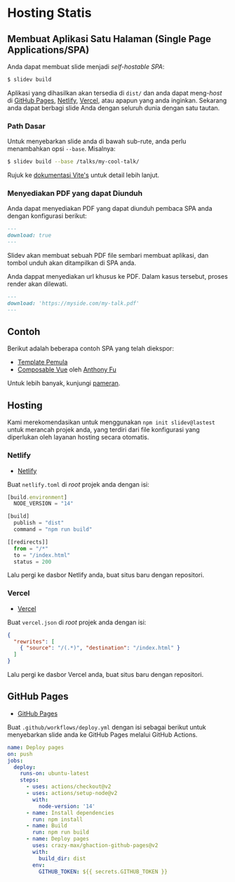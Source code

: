 # Hosting Statis

## Membuat Aplikasi Satu Halaman (Single Page Applications/SPA)

Anda dapat membuat slide menjadi *self-hostable SPA*:

```bash
$ slidev build
```

Aplikasi yang dihasilkan akan tersedia di `dist/` dan anda dapat meng-*host* di [GitHub Pages](https://pages.github.com/), [Netlify](https://netlify.app/), [Vercel](https://vercel.com/), atau apapun yang anda inginkan. Sekarang anda dapat berbagi slide Anda dengan seluruh dunia dengan satu tautan.

### Path Dasar

Untuk menyebarkan slide anda di bawah sub-rute, anda perlu menambahkan opsi `--base`. Misalnya:

```bash
$ slidev build --base /talks/my-cool-talk/
```

Rujuk ke [dokumentasi Vite's](https://vitejs.dev/guide/build.html#public-base-path) untuk detail lebih lanjut.

### Menyediakan PDF yang dapat Diunduh

Anda dapat menyediakan PDF yang dapat diunduh pembaca SPA anda dengan konfigurasi berikut:

```md
---
download: true
---
```

Slidev akan membuat sebuah PDF file sembari membuat aplikasi, dan tombol unduh akan ditampilkan di SPA anda.

Anda dappat menyediakan url khusus ke PDF. Dalam kasus tersebut, proses render akan dilewati.

```md
---
download: 'https://myside.com/my-talk.pdf'
---
```

## Contoh

Berikut adalah beberapa contoh SPA yang telah diekspor:

- [Template Pemula](https://sli.dev/demo/starter)
- [Composable Vue](https://talks.antfu.me/2021/composable-vue) oleh [Anthony Fu](https://github.com/antfu)

Untuk lebih banyak, kunjungi [pameran](/showcases).

## Hosting

Kami merekomendasikan untuk menggunakan `npm init slidev@lastest` untuk merancah projek anda, yang terdiri dari file konfigurasi yang diperlukan oleh layanan hosting secara otomatis.

### Netlify

- [Netlify](https://netlify.com/)

Buat `netlify.toml` di *root* projek anda dengan isi:

```ts
[build.environment]
  NODE_VERSION = "14"

[build]
  publish = "dist"
  command = "npm run build"

[[redirects]]
  from = "/*"
  to = "/index.html"
  status = 200
```

Lalu pergi ke dasbor Netlify anda, buat situs baru dengan repositori.

### Vercel

- [Vercel](https://vercel.com/)

Buat `vercel.json` di *root* projek anda dengan isi:

```json
{
  "rewrites": [
    { "source": "/(.*)", "destination": "/index.html" }
  ]
}
```

Lalu pergi ke dasbor Vercel anda, buat situs baru dengan repositori.

## GitHub Pages

- [GitHub Pages](https://pages.github.com/)

Buat `.github/workflows/deploy.yml` dengan isi sebagai berikut untuk menyebarkan slide anda ke GitHub Pages melalui GitHub Actions.

```yaml
name: Deploy pages
on: push
jobs:
  deploy:
    runs-on: ubuntu-latest
    steps:
      - uses: actions/checkout@v2
      - uses: actions/setup-node@v2
        with:
          node-version: '14'
      - name: Install dependencies
        run: npm install
      - name: Build
        run: npm run build
      - name: Deploy pages
        uses: crazy-max/ghaction-github-pages@v2
        with:
          build_dir: dist
        env:
          GITHUB_TOKEN: ${{ secrets.GITHUB_TOKEN }}
```
